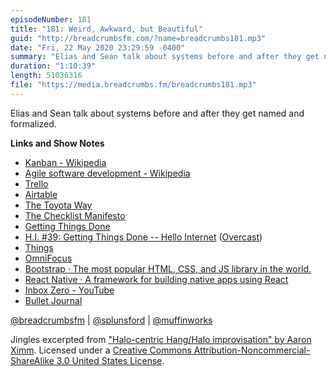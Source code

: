 ```yaml
---
episodeNumber: 181
title: "181: Weird, Awkward, but Beautiful"
guid: "http://breadcrumbsfm.com/?name=breadcrumbs181.mp3"
date: "Fri, 22 May 2020 23:29:59 -0400"
summary: "Elias and Sean talk about systems before and after they get named and formalized."
duration: "1:10:39"
length: 51036316
file: "https://media.breadcrumbs.fm/breadcrumbs181.mp3"
---
```

Elias and Sean talk about systems before and after they get named and formalized.

**Links and Show Notes**
- [Kanban - Wikipedia](https://en.wikipedia.org/wiki/Kanban)
- [Agile software development - Wikipedia](https://en.wikipedia.org/wiki/Agile_software_development)
- [Trello](https://trello.com/)
- [Airtable](https://airtable.com/)
- [The Toyota Way](http://www.amazon.com/dp/B000SEGIVS/?tag=breadcrumbsfm-20)
- [The Checklist Manifesto](http://www.amazon.com/dp/B0030V0PEW/?tag=breadcrumbsfm-20)
- [Getting Things Done](http://www.amazon.com/dp/B00KWG9M2E/?tag=breadcrumbsfm-20)
- [H.I. #39: Getting Things Done -- Hello Internet](http://www.hellointernet.fm/podcast/39) ([Overcast](https://overcast.fm/+B1qxcbb3w))
- [Things](https://culturedcode.com/things/)
- [OmniFocus](https://www.omnigroup.com/omnifocus/)
- [Bootstrap · The most popular HTML, CSS, and JS library in the world.](https://getbootstrap.com/)
- [React Native · A framework for building native apps using React](https://reactnative.dev/)
- [Inbox Zero - YouTube](https://youtu.be/z9UjeTMb3Yk)
- [Bullet Journal](https://bulletjournal.com/)

[@breadcrumbsfm](https://twitter.com/breadcrumbsfm) | [@splunsford](https://twitter.com/splunsford) | [@muffinworks](https://twitter.com/muffinworks)

Jingles excerpted from ["Halo-centric Hang/Halo improvisation" by Aaron Ximm](http://freemusicarchive.org/music/aaron_ximm/handpans_and_the_hang/). Licensed under a [Creative Commons Attribution-Noncommercial-ShareAlike 3.0 United States License](http://creativecommons.org/licenses/by-nc-sa/3.0/us/).
